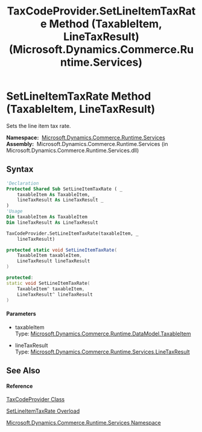 ﻿---
title: TaxCodeProvider.SetLineItemTaxRate Method (TaxableItem, LineTaxResult) (Microsoft.Dynamics.Commerce.Runtime.Services)
TOCTitle: SetLineItemTaxRate Method (TaxableItem, LineTaxResult)
ms:assetid: M:Microsoft.Dynamics.Commerce.Runtime.Services.TaxCodeProvider.SetLineItemTaxRate(Microsoft.Dynamics.Commerce.Runtime.DataModel.TaxableItem,Microsoft.Dynamics.Commerce.Runtime.Services.LineTaxResult)
ms:mtpsurl: https://technet.microsoft.com/en-us/library/microsoft.dynamics.commerce.runtime.services.taxcodeprovider.setlineitemtaxrate(v=AX.60)
ms:contentKeyID: 49852426
ms.date: 05/18/2015
mtps_version: v=AX.60
dev_langs:
- vb
- csharp
- c++
---

# SetLineItemTaxRate Method (TaxableItem, LineTaxResult)

Sets the line item tax rate.

**Namespace:**  [Microsoft.Dynamics.Commerce.Runtime.Services](microsoft-dynamics-commerce-runtime-services-namespace.md)  
**Assembly:**  Microsoft.Dynamics.Commerce.Runtime.Services (in Microsoft.Dynamics.Commerce.Runtime.Services.dll)

## Syntax

``` vb
'Declaration
Protected Shared Sub SetLineItemTaxRate ( _
    taxableItem As TaxableItem, _
    lineTaxResult As LineTaxResult _
)
'Usage
Dim taxableItem As TaxableItem
Dim lineTaxResult As LineTaxResult

TaxCodeProvider.SetLineItemTaxRate(taxableItem, _
    lineTaxResult)
```

``` csharp
protected static void SetLineItemTaxRate(
    TaxableItem taxableItem,
    LineTaxResult lineTaxResult
)
```

``` c++
protected:
static void SetLineItemTaxRate(
    TaxableItem^ taxableItem, 
    LineTaxResult^ lineTaxResult
)
```

#### Parameters

  - taxableItem  
    Type: [Microsoft.Dynamics.Commerce.Runtime.DataModel.TaxableItem](taxableitem-class-microsoft-dynamics-commerce-runtime-datamodel.md)  

<!-- end list -->

  - lineTaxResult  
    Type: [Microsoft.Dynamics.Commerce.Runtime.Services.LineTaxResult](linetaxresult-class-microsoft-dynamics-commerce-runtime-services.md)  

## See Also

#### Reference

[TaxCodeProvider Class](taxcodeprovider-class-microsoft-dynamics-commerce-runtime-services.md)

[SetLineItemTaxRate Overload](taxcodeprovider-setlineitemtaxrate-method-microsoft-dynamics-commerce-runtime-services.md)

[Microsoft.Dynamics.Commerce.Runtime.Services Namespace](microsoft-dynamics-commerce-runtime-services-namespace.md)

